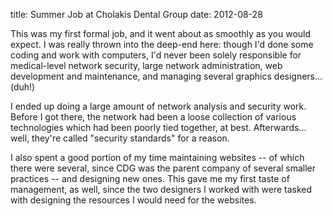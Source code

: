 title: Summer Job at Cholakis Dental Group
date: 2012-08-28

This was my first formal job, and it went about as smoothly as you would expect.
I was really thrown into the deep-end here: though I'd done some coding and work
with computers, I'd never been solely responsible for medical-level network
security, large network administration, web development and maintenance, and
managing several graphics designers... (duh!)

I ended up doing a large amount of network analysis and security work. Before I
got there, the network had been a loose collection of various technologies which
had been poorly tied together, at best. Afterwards... well, they're called
"security standards" for a reason.

I also spent a good portion of my time maintaining websites -- of which there
were several, since CDG was the parent company of several smaller practices --
and designing new ones. This gave me my first taste of management, as well,
since the two designers I worked with were tasked with designing the resources
I would need for the websites.

